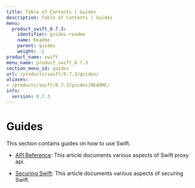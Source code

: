 ```yaml
---
title: Table of Contents | Guides
description: Table of Contents | Guides
menu:
  product_swift_0.7.3:
    identifier: guides-readme
    name: Readme
    parent: guides
    weight: -1
product_name: swift
menu_name: product_swift_0.7.3
section_menu_id: guides
url: /products/swift/0.7.3/guides/
aliases:
- /products/swift/0.7.3/guides/README/
info:
  version: 0.7.3
---
```


# Guides

This section contains guides on how to use Swift.

- [API Reference](/products/swift/0.7.3/guides/api): This article documents various aspects of Swift proxy api.

- [Securing Swift](/products/swift/0.7.3/guides/security): This article documents various aspects of securing Swift.

